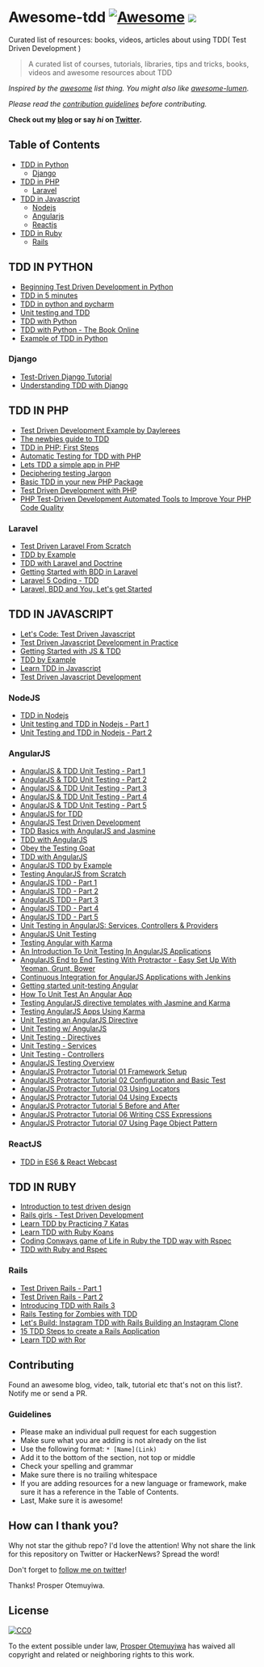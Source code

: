 
# Awesome-tdd [![Awesome](https://cdn.rawgit.com/sindresorhus/awesome/d7305f38d29fed78fa85652e3a63e154dd8e8829/media/badge.svg)](https://github.com/sindresorhus/awesome) ![](https://img.shields.io/badge/unicodeveloper-approved-brightgreen.svg)
Curated list of resources: books, videos, articles about using TDD( Test Driven Development )

> A curated list of courses, tutorials, libraries, tips and tricks, books, videos and awesome resources about TDD

*Inspired by the [awesome](https://github.com/sindresorhus/awesome) list thing. You might also like [awesome-lumen](https://github.com/unicodeveloper/awesome-lumen).*

*Please read the [contribution guidelines](#guidelines) before contributing.*

**Check out my [blog](https://goodheads.io) or say *hi* on [Twitter](https://twitter.com/unicodeveloper).**

## Table of Contents

- [TDD in Python](#tdd-in-python)
  -  [Django](#django)
- [TDD in PHP](#tdd-in-php)
  -  [Laravel](#laravel)
- [TDD in Javascript](#tdd-in-javascript)
  -  [Nodejs](#nodejs)
  -  [Angularjs](#angularjs)
  -  [Reactjs](#reactjs)
- [TDD in Ruby](#tdd-in-ruby)
  -  [Rails](#rails)

## TDD IN PYTHON

* [Beginning Test Driven Development in Python](http://code.tutsplus.com/tutorials/beginning-test-driven-development-in-python--net-30137)
* [TDD in 5 minutes](https://dzone.com/articles/tdd-python-5-minutes)
* [TDD in python and pycharm](http://tzaffi.github.io/tdd/example_tdd_in_pycharm/README.html)
* [Unit testing and TDD](http://www.cis.upenn.edu/~matuszek/cit591-2012/Pages/unit-testing-in-python.html)
* [TDD with Python](http://www.codekoala.com/posts/test-driven-development-with-python/)
* [TDD with Python - The Book Online](http://chimera.labs.oreilly.com/books/1234000000754/index.html)
* [Example of TDD in Python](http://www.sasanalysis.com/2014/09/one-example-of-test-driven-development.html)


### Django
* [Test-Driven Django Tutorial](http://www.tdd-django-tutorial.com/)
* [Understanding TDD with Django](http://arunrocks.com/understanding-tdd-with-django/)

## TDD IN PHP
* [Test Driven Development Example by Daylerees](https://github.com/daylerees/test-driven-development-example)
* [The newbies guide to TDD](http://code.tutsplus.com/tutorials/the-newbies-guide-to-test-driven-development--net-13835)
* [TDD in PHP: First Steps](http://code.tutsplus.com/tutorials/test-driven-development-in-php-first-steps--net-25796)
* [Automatic Testing for TDD with PHP](http://code.tutsplus.com/tutorials/automatic-testing-for-tdd-with-php--net-26395)
* [Lets TDD a simple app in PHP](http://code.tutsplus.com/tutorials/lets-tdd-a-simple-app-in-php--net-26186)
* [Deciphering testing Jargon](http://code.tutsplus.com/tutorials/deciphering-testing-jargon--net-27513)
* [Basic TDD in your new PHP Package](http://www.sitepoint.com/basic-tdd-new-php-package/)
* [Test Driven Development with PHP](http://www.paulund.co.uk/test-driven-development-with-php)
* [PHP Test-Driven Development Automated Tools to Improve Your PHP Code Quality](https://dzone.com/refcardz/phpunit-php-test-driven)


### Laravel
* [Test Driven Laravel From Scratch](http://adamwathan.me/2016/01/11/test-driven-laravel-from-scratch/)
* [TDD by Example](https://laracasts.com/lessons/tdd-by-example)
* [TDD with Laravel and Doctrine](http://code.tutsplus.com/tutorials/test-driven-development-with-laravel-doctrine--cms-25563)
* [Getting Started with BDD in Laravel ](https://semaphoreci.com/community/tutorials/getting-started-with-bdd-in-laravel)
* [Laravel 5 Coding - TDD](http://laravelcoding.com/blog/laravel-5-beauty-testing)
* [Laravel, BDD and You, Let's get Started](http://code.tutsplus.com/tutorials/laravel-bdd-and-you-lets-get-started--cms-22155)

## TDD IN JAVASCRIPT
* [Let's Code: Test Driven Javascript](http://www.letscodejavascript.com/)
* [Test Driven Javascript Development in Practice](http://code.tutsplus.com/tutorials/test-driven-javascript-development-in-practice--net-16246)
* [Getting Started with JS & TDD](https://open.bekk.no/getting-started-with-js-and-tdd)
* [TDD by Example](http://thejackalofjavascript.com/test-driven-development-by-example/)
* [Learn TDD in Javascript](https://github.com/dwyl/learn-tdd)
* [Test Driven Javascript Development](https://www.packtpub.com/web-development/test-driven-javascript-development)


### NodeJS
* [TDD in Nodejs](http://www.lynda.com/Node-js-tutorials/Test-Driven-Development-Node-js/383527-2.html)
* [Unit testing and TDD in Nodejs - Part 1](https://www.codementor.io/nodejs/tutorial/unit-testing-nodejs-tdd-mocha-sinon)
* [Unit Testing and TDD in Nodejs - Part 2](https://www.codementor.io/nodejs/tutorial/unit-testing-tdd-node-js-nockjs-part-2)


### AngularJS
* [AngularJS & TDD Unit Testing - Part 1](https://www.youtube.com/watch?v=e_b1Vv0nNRI)
* [AngularJS & TDD Unit Testing - Part 2](https://www.youtube.com/watch?v=Tpdm_7FWeEU)
* [AngularJS & TDD Unit Testing - Part 3](https://www.youtube.com/watch?v=cZ5u1SReSeg)
* [AngularJS & TDD Unit Testing - Part 4](https://www.youtube.com/watch?v=NN9uFB72Kqw)
* [AngularJS & TDD Unit Testing - Part 5](https://www.youtube.com/watch?v=fq8YJd3GNVE)
* [AngularJS for TDD](http://code.tutsplus.com/articles/new-course-angularjs-for-test-driven-development--cms-24345)
* [AngularJS Test Driven Development](http://www.amazon.com/AngularJS-Test-driven-Development-Tim-Chaplin/dp/1784398837)
* [TDD Basics with AngularJS and Jasmine](http://www.slideshare.net/iquark/tdd-basics-with-angular-and-jasmine)
* [TDD with AngularJS](http://ckknight.github.io/angularjs-tdd-presentation/#/)
* [Obey the Testing Goat](http://davidsouther.com/tdd-angular/)
* [TDD with AngularJS](http://tech.transferwise.com/angularjs-tdd/)
* [AngularJS TDD by Example](http://angularjs-tdd.tumblr.com/)
* [Testing AngularJS from Scratch](https://www.pluralsight.com/courses/testing-angularjs-from-scratch)
* [AngularJS TDD - Part 1](https://www.youtube.com/watch?v=7LMiBWYfQFM)
* [AngularJS TDD - Part 2](https://www.youtube.com/watch?v=AF5HbM0yR4E)
* [AngularJS TDD - Part 3](https://www.youtube.com/watch?v=3_BMrawysoY)
* [AngularJS TDD - Part 4](https://www.youtube.com/watch?v=6kXtN25pxWk)
* [AngularJS TDD - Part 5](https://www.youtube.com/watch?v=Zpf414EIEP0)
* [Unit Testing in AngularJS: Services, Controllers & Providers](http://www.sitepoint.com/unit-testing-angularjs-services-controllers-providers/)
* [AngularJS Unit Testing](https://quickleft.com/blog/angularjs-unit-testing-for-real-though/)
* [Testing Angular with Karma](https://www.airpair.com/angularjs/posts/testing-angular-with-karma)
* [An Introduction To Unit Testing In AngularJS Applications](http://www.smashingmagazine.com/2014/10/07/introduction-to-unit-testing-in-angularjs/)
* [AngularJS End to End Testing With Protractor - Easy Set Up With Yeoman, Grunt, Bower](http://www.codeorbits.com/blog/2014/01/26/angularjs-end-to-end-testing-with-protractor-easy-set-up-with-yeoman/)
* [Continuous Integration for AngularJS Applications with Jenkins](http://www.cardinalsolutions.com/cardinal/blog/custom-application-development/2014/07/continuous_integrati.html)
* [Getting started unit-testing Angular](http://www.ng-newsletter.com/advent2013/#!/day/19)
* [How To Unit Test An Angular App](http://www.alexrothenberg.com/2013/08/06/how-to-unit-test-an-angular-app.html)
* [Testing AngularJS directive templates with Jasmine and Karma](http://daginge.com/technology/2013/12/14/testing-angular-templates-with-jasmine-and-karma/)
* [Testing AngularJS Apps Using Karma](https://www.airpair.com/angularjs/posts/testing-angular-with-karma)
* [Unit Testing an AngularJS Directive](http://blog.revolunet.com/blog/2013/12/05/unit-testing-angularjs-directive/)
* [Unit Testing w/ AngularJS](http://moduscreate.com/unit-testing-w-angularjs/)
* [Unit Testing - Directives](http://www.benlesh.com/2013/06/angular-js-unit-testing-directives.html)
* [Unit Testing - Services](http://www.benlesh.com/2013/06/angular-js-unit-testing-services.html)
* [Unit Testing - Controllers](http://www.benlesh.com/2013/05/angularjs-unit-testing-controllers.html)
* [AngularJS Testing Overview](https://egghead.io/lessons/angularjs-testing-overview)
* [AngularJS Protractor Tutorial 01 Framework Setup](https://www.youtube.com/watch?v=57134cHJlAs)
* [AngularJS Protractor Tutorial 02 Configuration and Basic Test](https://www.youtube.com/watch?v=VAWKEHstjx8)
* [AngularJS Protractor Tutorial 03 Using Locators](https://www.youtube.com/watch?v=Obi0y0AEFZg)
* [AngularJS Protractor Tutorial 04 Using Expects](https://www.youtube.com/watch?v=U2awkXd27So)
* [AngularJS Protractor Tutorial 5 Before and After](https://www.youtube.com/watch?v=9rBf8gtY81U)
* [AngularJS Protractor Tutorial 06 Writing CSS Expressions](https://www.youtube.com/watch?v=sHyp7vk7DeE)
* [AngularJS Protractor Tutorial 07 Using Page Object Pattern](https://www.youtube.com/watch?v=ln_jaC11SAA)


### ReactJS
* [TDD in ES6 & React Webcast](https://ericelliottjs.com/product/tdd-es6-react/)

## TDD IN RUBY
* [Introduction to test driven design](http://rubyoffrails.com/videos/18-introduction-to-test-driven-design-tdd)
* [Rails girls - Test Driven Development](http://guides.railsgirls.com/test-driven-development)
* [Learn TDD by Practicing 7 Katas](https://www.udemy.com/learn-test-driven-development-in-ruby/)
* [Learn TDD with Ruby Koans](http://rubykoans.com/)
* [Coding Conways game of Life in Ruby the TDD way with Rspec](http://www.rubyinside.com/screencast-coding-conways-game-of-life-in-ruby-the-tdd-way-with-rspec-5564.html)
* [TDD with Ruby and Rspec](https://github.com/zachtblake/tdd_ruby)


### Rails
* [Test Driven Rails - Part 1](https://karolgalanciak.com/blog/2014/01/04/test-driven-rails-part-1/)
* [Test Driven Rails - Part 2](https://karolgalanciak.com/blog/2014/03/03/test-driven-rails-part-2/)
* [Introducing TDD with Rails 3](http://www.sitepoint.com/introducing-test-driven-development-with-rails-3/)
* [Rails Testing for Zombies with TDD](https://www.codeschool.com/courses/rails-testing-for-zombies)
* [Let's Build: Instagram TDD with Rails Building an Instagram Clone](https://www.devwalks.com/lets-build-instagram-test-driven-with-ruby-on-rails-part-1/)
* [15 TDD Steps to create a Rails Application](http://andrzejonsoftware.blogspot.com.ng/2007/05/15-tdd-steps-to-create-rails.html)
* [Learn TDD with Ror](https://github.com/fsproru/tdd_with_ror)


## Contributing

Found an awesome blog, video, talk, tutorial etc that's not on this list?. Notify me or send a PR.

### Guidelines

* Please make an individual pull request for each suggestion
* Make sure what you are adding is not already on the list
* Use the following format: `* [Name](Link)`
* Add it to the bottom of the section, not top or middle
* Check your spelling and grammar
* Make sure there is no trailing whitespace
* If you are adding resources for a new language or framework, make sure it has a reference in the Table of Contents.
* Last, Make sure it is awesome!


## How can I thank you?

Why not star the github repo? I'd love the attention! Why not share the link for this repository on Twitter or HackerNews? Spread the word!

Don't forget to [follow me on twitter](https://twitter.com/unicodeveloper)!

Thanks!
Prosper Otemuyiwa.

## License

[![CC0](http://mirrors.creativecommons.org/presskit/buttons/88x31/svg/cc-zero.svg)](https://creativecommons.org/publicdomain/zero/1.0/)

To the extent possible under law, [Prosper Otemuyiwa](http://twitter.com/unicodeveloper) has waived all copyright and related or neighboring rights to this work.
